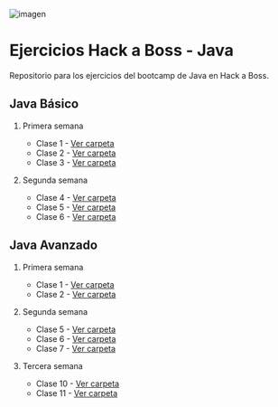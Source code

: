 ![imagen](https://i.postimg.cc/YC3bpTT0/logo-5.png)

# Ejercicios Hack a Boss - Java

Repositorio para los ejercicios del bootcamp de Java en Hack a Boss.

## Java Básico

1. Primera semana
   - Clase 1 - [Ver carpeta](https://github.com/davidFCDev/FernandezComesanaDavidEjerciciosJava/tree/main/JavaBasico/Semana1/Clase1)
   - Clase 2 - [Ver carpeta](https://github.com/davidFCDev/FernandezComesanaDavidEjerciciosJava/tree/main/JavaBasico/Semana1/Clase2)
   - Clase 3 - [Ver carpeta](https://github.com/davidFCDev/FernandezComesanaDavidEjerciciosJava/tree/main/JavaBasico/Semana1/Clase3)

3. Segunda semana
   - Clase 4 - [Ver carpeta](https://github.com/davidFCDev/FernandezComesanaDavidEjerciciosJava/tree/main/JavaBasico/Semana2/Clase5)
   - Clase 5 - [Ver carpeta](https://github.com/davidFCDev/FernandezComesanaDavidEjerciciosJava/tree/main/JavaBasico/Semana2/Clase6)
   - Clase 6 - [Ver carpeta](https://github.com/davidFCDev/FernandezComesanaDavidEjerciciosJava/tree/main/JavaBasico/Semana2/Clase7)

## Java Avanzado

1. Primera semana
   - Clase 1 - [Ver carpeta](https://github.com/davidFCDev/FernandezComesanaDavidEjerciciosJava/tree/main/JavaAvanzado/Semana1/Clase1)
   - Clase 2 - [Ver carpeta](https://github.com/davidFCDev/FernandezComesanaDavidEjerciciosJava/tree/main/JavaAvanzado/Semana1/Clase2)

2. Segunda semana
   - Clase 5 - [Ver carpeta](https://github.com/davidFCDev/FernandezComesanaDavidEjerciciosJava/tree/main/JavaAvanzado/Semana2/Clase3-5)
   - Clase 6 - [Ver carpeta](https://github.com/davidFCDev/FernandezComesanaDavidEjerciciosJava/tree/main/JavaAvanzado/Semana2/Clase6)
   - Clase 7 - [Ver carpeta](https://github.com/davidFCDev/FernandezComesanaDavidEjerciciosJava/tree/main/JavaAvanzado/Semana2/Clase7)

3. Tercera semana
   - Clase 10 - [Ver carpeta](https://github.com/davidFCDev/FernandezComesanaDavidEjerciciosJava/tree/main/JavaAvanzado/Semana3/Clase10)
   - Clase 11 - [Ver carpeta](https://github.com/davidFCDev/FernandezComesanaDavidEjerciciosJava/tree/main/JavaAvanzado/Semana3/Clase11)
